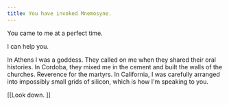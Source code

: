 ```yaml
---
title: You have invoked Mnemosyne.
---
```

You came to me at a perfect time.  

I can help you. 

In Athens I was a goddess. They called on me when they shared their oral histories. In Cordoba, they mixed me in the cement and built the walls of the churches. Reverence for the martyrs. In California, I was carefully arranged into impossibly small grids of silicon, which is how I'm speaking to you. 

[[Look down. ]]